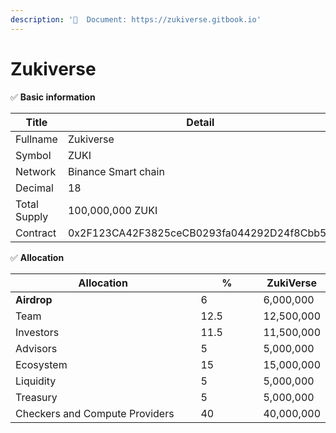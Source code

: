 ```yaml
---
description: '📄  Document: https://zukiverse.gitbook.io'
---
```


# Zukiverse

✅ **Basic information**

<table><thead><tr><th width="143">Title</th><th>Detail</th></tr></thead><tbody><tr><td>Fullname</td><td>Zukiverse</td></tr><tr><td>Symbol</td><td>ZUKI</td></tr><tr><td>Network</td><td>Binance Smart chain</td></tr><tr><td>Decimal</td><td>18</td></tr><tr><td>Total Supply</td><td>100,000,000 ZUKI</td></tr><tr><td>Contract</td><td>0x2F123CA42F3825ceCB0293fa044292D24f8Cbb51</td></tr></tbody></table>

✅ **Allocation**

<table><thead><tr><th width="297">Allocation</th><th width="88">%</th><th>ZukiVerse</th></tr></thead><tbody><tr><td><strong>Airdrop</strong></td><td>6</td><td>6,000,000</td></tr><tr><td>Team</td><td>12.5</td><td>12,500,000</td></tr><tr><td>Investors</td><td>11.5</td><td>11,500,000</td></tr><tr><td>Advisors</td><td>5</td><td>5,000,000</td></tr><tr><td>Ecosystem</td><td>15</td><td>15,000,000</td></tr><tr><td>Liquidity</td><td>5</td><td>5,000,000</td></tr><tr><td>Treasury</td><td>5</td><td>5,000,000</td></tr><tr><td>Checkers and Compute Providers</td><td>40</td><td>40,000,000</td></tr></tbody></table>
